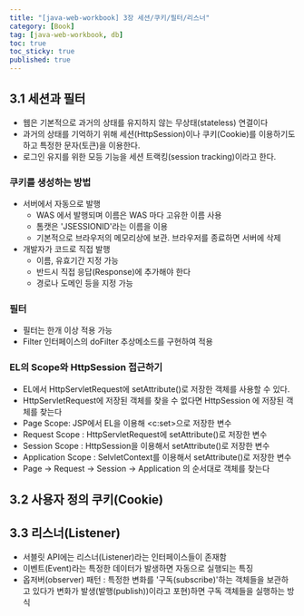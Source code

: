 ```yaml
---
title: "[java-web-workbook] 3장 세션/쿠키/필터/리스너"
category: [Book]
tag: [java-web-workbook, db]
toc: true
toc_sticky: true
published: true
---
```


## 3.1 세션과 필터

- 웹은 기본적으로 과거의 상태를 유지하지 않는 무상태(stateless) 연결이다
- 과거의 상태를 기억하기 위해 세션(HttpSession)이나 쿠키(Cookie)를 이용하기도 하고 특정한 문자(토큰)을 이용한다.
- 로그인 유지를 위한 모등 기능을 세션 트랙킹(session tracking)이라고 한다.

### 쿠키를 생성하는 방법

- 서버에서 자동으로 발행
    - WAS 에서 발행되며 이름은 WAS 마다 고유한 이름 사용
    - 톰캣은 'JSESSIONID'라는 이름을 이용
    - 기본적으로 브라우저의 메모리상에 보관. 브라우저를 종료하면 서버에 삭제
- 개발자가 코드로 직접 발행
    - 이름, 유효기간 지정 가능
    - 반드시 직접 응답(Response)에 추가해야 한다
    - 경로나 도메인 등을 지정 가능

### 필터

- 필터는 한개 이상 적용 가능
- Filter 인터페이스의 doFilter 추상메소드를 구현하여 적용

### EL의 Scope와 HttpSession 접근하기

- EL에서 HttpServletRequest에 setAttribute()로 저장한 객체를 사용할 수 있다.
- HttpServletRequest에 저장된 객체를 찾을 수 없다면 HttpSession 에 저장된 객체를 찾는다
- Page Scope: JSP에서 EL을 이용해 <c:set>으로 저장한 변수
- Request Scope : HttpServletRequest에 setAttribute()로 저장한 변수
- Session Scope : HttpSession을 이용해서 setAttribute()로 저장한 변수
- Application Scope : SelvletContext를 이용해서 setAttribute()로 저장한 변수
- Page -> Request -> Session -> Application 의 순서대로 객체를 찾는다

## 3.2 사용자 정의 쿠키(Cookie)

## 3.3 리스너(Listener)

- 서블릿 API에는 리스너(Listener)라는 인터페이스들이 존재함
- 이벤트(Event)라는 특정한 데이터가 발생하면 자동으로 실행되는 특징
- 옵저버(observer) 패턴 : 특정한 변화를 '구독(subscribe)'하는 객체들을 보관하고 있다가 변화가 발생(발행(publish))이라고 포현)하면 구독 객체들을 실행하는 방식



